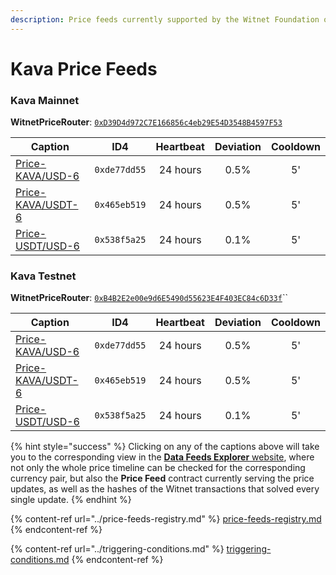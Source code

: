 ```yaml
---
description: Price feeds currently supported by the Witnet Foundation on the Kava ecosystem
---
```


# Kava Price Feeds

### Kava Mainnet

**WitnetPriceRouter**: [`0xD39D4d972C7E166856c4eb29E54D3548B4597F53`](https://explorer.kava.io/address/0xD39D4d972C7E166856c4eb29E54D3548B4597F53)

| **Caption**                                                                  | **ID4**      | **Heartbeat** | **Deviation** | **Cooldown** |
| ---------------------------------------------------------------------------- | ------------ | :-----------: | :-----------: | :----------: |
| [Price-KAVA/USD-6](https://feeds.witnet.io/kava/kava-mainnet\_kava-usd\_6)   | `0xde77dd55` |    24 hours   |      0.5%     |      5'      |
| [Price-KAVA/USDT-6](https://feeds.witnet.io/kava/kava-mainnet\_kava-usdt\_6) | `0x465eb519` |    24 hours   |      0.5%     |      5'      |
| [Price-USDT/USD-6](https://feeds.witnet.io/kava/kava-mainnet\_usdt-usd\_6)   | `0x538f5a25` |    24 hours   |      0.1%     |      5'      |

### Kava Testnet

**WitnetPriceRouter**: [`0xB4B2E2e00e9d6E5490d55623E4F403EC84c6D33f`](https://explorer.evm-alpha.kava.io/address/0xB4B2E2e00e9d6E5490d55623E4F403EC84c6D33f/read-contract)``

| **Caption**                                                                   | **ID4**      | **Heartbeat** | **Deviation** | **Cooldown** |
| ----------------------------------------------------------------------------- | ------------ | :-----------: | :-----------: | :----------: |
| [Price-KAVA/USD-6](https://feeds.witnet.io/kava/kava-testnet\_kava-usd\_6)    | `0xde77dd55` |    24 hours   |      0.5%     |      5'      |
| [Price-KAVA/USDT-6](https://feeds.witnet.io/feeds/kava-testnet\_kava-usdt\_6) | `0x465eb519` |    24 hours   |      0.5%     |      5'      |
| [Price-USDT/USD-6](https://feeds.witnet.io/kava/kava-testnet\_usdt-usd\_6)    | `0x538f5a25` |    24 hours   |      0.1%     |      5'      |



{% hint style="success" %}
Clicking on any of the captions above will take you to the corresponding view in the [**Data Feeds Explorer** website](https://feeds.witnet.io), where not only the whole price timeline can be checked for the corresponding currency pair, but also the **Price Feed** contract currently serving the price updates, as well as the hashes of the Witnet transactions that solved every single update.
{% endhint %}

{% content-ref url="../price-feeds-registry.md" %}
[price-feeds-registry.md](../price-feeds-registry.md)
{% endcontent-ref %}

{% content-ref url="../triggering-conditions.md" %}
[triggering-conditions.md](../triggering-conditions.md)
{% endcontent-ref %}
